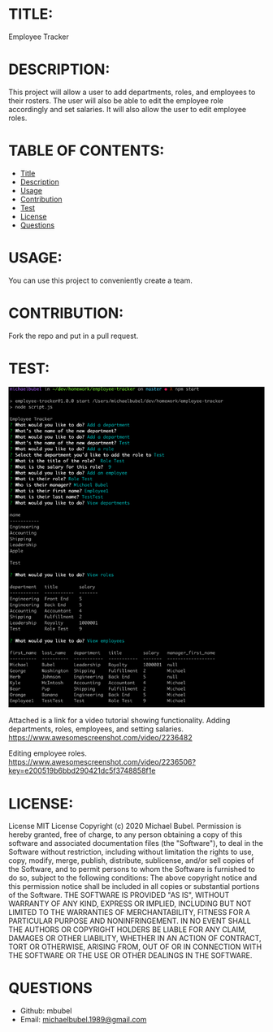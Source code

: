 # TITLE:
Employee Tracker

# DESCRIPTION:
This project will allow a user to add departments, roles, and employees to their rosters. 
The user will also be able to edit the employee role accordingly and set salaries.
It will also allow the user to edit employee roles.

# TABLE OF CONTENTS:
* [Title](#TITLE)
* [Description](#DESCRIPTION)
* [Usage](#USAGE)
* [Contribution](#CONTRIBUTION)
* [Test](#TEST)
* [License](#LICENSE)
* [Questions](#QUESTIONS)

# USAGE:
You can use this project to conveniently create a team.

 # CONTRIBUTION:
Fork the repo and put in a pull request.

# TEST:
![Employee Screenshot](/assets/employee-tracker.png?raw=true "Employee Roster")

Attached is a link for a video tutorial showing functionality.
Adding departments, roles, employees, and setting salaries. <br>
https://www.awesomescreenshot.com/video/2236482

Editing employee roles.<br>
https://www.awesomescreenshot.com/video/2236506?key=e200519b6bbd290421dc5f3748858f1e



# LICENSE:

License MIT License Copyright (c) 2020 Michael Bubel. Permission is hereby granted, free of charge, to any person obtaining a copy of this software and associated documentation files (the "Software"), to deal in the Software without restriction, including without limitation the rights to use, copy, modify, merge, publish, distribute, sublicense, and/or sell copies of the Software, and to permit persons to whom the Software is furnished to do so, subject to the following conditions: The above copyright notice and this permission notice shall be included in all copies or substantial portions of the Software. THE SOFTWARE IS PROVIDED "AS IS", WITHOUT WARRANTY OF ANY KIND, EXPRESS OR IMPLIED, INCLUDING BUT NOT LIMITED TO THE WARRANTIES OF MERCHANTABILITY, FITNESS FOR A PARTICULAR PURPOSE AND NONINFRINGEMENT. IN NO EVENT SHALL THE AUTHORS OR COPYRIGHT HOLDERS BE LIABLE FOR ANY CLAIM, DAMAGES OR OTHER LIABILITY, WHETHER IN AN ACTION OF CONTRACT, TORT OR OTHERWISE, ARISING FROM, OUT OF OR IN CONNECTION WITH THE SOFTWARE OR THE USE OR OTHER DEALINGS IN THE SOFTWARE.
  
# QUESTIONS
* Github: mbubel
* Email: michaelbubel.1989@gmail.com
  
  
  
